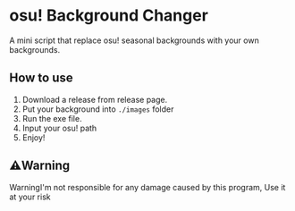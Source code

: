 # osu! Background Changer
A mini script that replace osu! seasonal backgrounds with your own backgrounds.

## How to use

1. Download a release from release page.
2. Put your background into `./images` folder
3. Run the exe file.
4. Input your osu! path
5. Enjoy!

## ⚠️Warning
WarningI'm not responsible for any damage caused by this program, Use it at your risk
